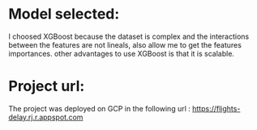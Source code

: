 # Model selected:

I choosed XGBoost because the dataset is complex and the interactions between the features are not lineals, also allow me to get the features importances. 
other advantages to use XGBoost is that it is scalable.

# Project url:
The project was deployed on GCP in the following url :  https://flights-delay.rj.r.appspot.com
